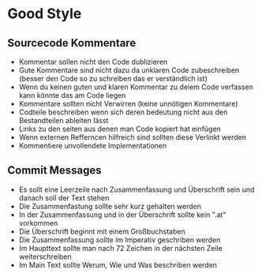 # Good Style
## Sourcecode Kommentare
* Kommentar sollen nicht den Code dublizieren
* Gute Kommentare sind nicht dazu da unklaren Code zubeschreiben (besser den Code so zu schreiben das er verständlich ist)
* Wenn du keinen guten und klaren Kommentar zu deiem Code verfassen kann könnte das am Code liegen
* Kommentare sollten nicht Verwirren (keine unnötigen Kommentare)
* Codteile beschreiben wenn sich deren bedeutung nicht aus den Bestandteilen ableiten lässt
* Links zu den seiten aus denen man Code kopiert hat einfügen
* Wenn externen Refferncen hilfreich sind sollten diese Verlinkt werden
* Kommentiere unvollendete Implementationen

## Commit Messages
* Es sollt eine Leerzeile nach Zusammenfassung und Überschrift sein und danach soll der Text stehen
* Die Zusammenfastung sollte sehr kurz gehalten werden
* In der Zusammenfassung und in der Überschrift sollte kein ".at" vorkommen
* Die Überschrift beginnt mit einem Großbuchstaben  
* Die Zusammenfassung sollte im Imperativ geschriben werden
* Im Haupttext sollte man nach 72 Zeichen in der nächsten Zeile weiterschreiben
* Im Main Text sollte Werum, Wie und Was beschriben werden
